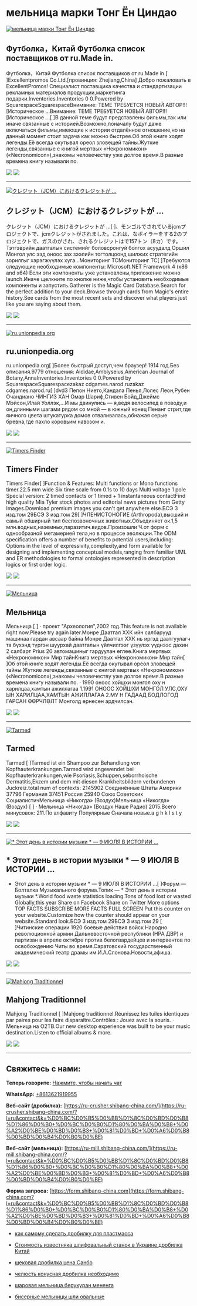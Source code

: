 # мельница марки Тонг Ён Циндао

<a href="https://swt.shibang-china.com/?l=ru&img&k=%D0%BC%D0%B5%D0%BB%D1%8C%D0%BD%D0%B8%D1%86%D0%B0+%D0%BC%D0%B0%D1%80%D0%BA%D0%B8+%D0%A2%D0%BE%D0%BD%D0%B3+%D0%81%D0%BD+%D0%A6%D0%B8%D0%BD%D0%B4%D0%B0%D0%BE" target="_blank">![мельница марки Тонг Ён Циндао](http://static.shibang-china.com/all-800x300/1390.jpg)</a>

## Футболка，Китай Футболка список поставщиков от ru.Made in.
Футболка，Китай Футболка список поставщиков от ru.Made in.[ ]Excellentpromos Co.Ltd.[провинция: Zhejiang,China] Добро пожаловать в ExcellentPromos! Специалист поставщика качества и стандартизации рекламных материалов продукции,маркетинга подарки.Inventories.Inventories 0 0.Powered by SquarespaceSquarespaceВнимание: ТЕМЕ ТРЕБУЕТСЯ НОВЫЙ АВТОР!!! [Историческое …Внимание: ТЕМЕ ТРЕБУЕТСЯ НОВЫЙ АВТОР!!! [Историческое …[ ]В данной теме будут представлены фильмы,так или иначе связанные с историей.Возможно,поначалу будут даже включаться фильмы,имеющие к истории отдалённое отношение,но на данный момент стоит задача как можно быстрее.Об этой книге ходят легенды.Её всегда окутывал ореол зловещей тайны.Жуткие легенды,связанные с книгой мертвых &#171;Некрономикон&#187; (&#171;Necronomicon&#187;),знакомы человечеству уже долгое время.В разные времена книгу называли по.


<a href="https://whatsapp.shibangsoft.com/WhatsApp.php" target="_blank" title="WhatsApp">![](http://static.shibang-china.com/icon/whatsapp.png)</a> <a href="https://swt.shibang-china.com/?l=ru&icon&k=%D0%BC%D0%B5%D0%BB%D1%8C%D0%BD%D0%B8%D1%86%D0%B0+%D0%BC%D0%B0%D1%80%D0%BA%D0%B8+%D0%A2%D0%BE%D0%BD%D0%B3+%D0%81%D0%BD+%D0%A6%D0%B8%D0%BD%D0%B4%D0%B0%D0%BE" target="_blank">![](http://static.shibang-china.com/icon/chat-ru.png)</a>

---

<a href="https://swt.shibang-china.com/?l=ru&img&k=%D0%BC%D0%B5%D0%BB%D1%8C%D0%BD%D0%B8%D1%86%D0%B0+%D0%BC%D0%B0%D1%80%D0%BA%D0%B8+%D0%A2%D0%BE%D0%BD%D0%B3+%D0%81%D0%BD+%D0%A6%D0%B8%D0%BD%D0%B4%D0%B0%D0%BE" target="_blank">![クレジット（JCM）におけるクレジットが …](http://static.shibang-china.com/all-800x300/694.jpg)</a>

## クレジット（JCM）におけるクレジットが …
クレジット（JCM）におけるクレジットが …[ ]、モンゴルでされているjcmプロジェクトで、jcmクレジットがされました。これは、なボイラーをする2のプロジェクトで、ガスのがされ、されるクレジットはで157トン（8カ）です。&nbsp;&#0183;&#32;Тэтгэврийн даатгалын системийг боловсронгуй болгох асуудалд Оршил Монгол улс ээд оноос зах зээлийн тогтолцоонд шилжих стратегийн зорилгыг хэрэгжүүлэх хуга…Мониторинг ТСМониторинг ТС[ ]Требуются следующие необходимые компоненты: Microsoft.NET Framework 4 (x86 and x64) Если эти компоненты уже установлены,приложение можно launch.Иначе щелкните по кнопке ниже,чтобы установить необходимые компоненты и запустить.Gatherer is the Magic Card Database.Search for the perfect addition to your deck.Browse through cards from Magic's entire history.See cards from the most recent sets and discover what players just like you are saying about them.


<a href="https://whatsapp.shibangsoft.com/WhatsApp.php" target="_blank" title="WhatsApp">![](http://static.shibang-china.com/icon/whatsapp.png)</a> <a href="https://swt.shibang-china.com/?l=ru&icon&k=%D0%BC%D0%B5%D0%BB%D1%8C%D0%BD%D0%B8%D1%86%D0%B0+%D0%BC%D0%B0%D1%80%D0%BA%D0%B8+%D0%A2%D0%BE%D0%BD%D0%B3+%D0%81%D0%BD+%D0%A6%D0%B8%D0%BD%D0%B4%D0%B0%D0%BE" target="_blank">![](http://static.shibang-china.com/icon/chat-ru.png)</a>

---

<a href="https://swt.shibang-china.com/?l=ru&img&k=%D0%BC%D0%B5%D0%BB%D1%8C%D0%BD%D0%B8%D1%86%D0%B0+%D0%BC%D0%B0%D1%80%D0%BA%D0%B8+%D0%A2%D0%BE%D0%BD%D0%B3+%D0%81%D0%BD+%D0%A6%D0%B8%D0%BD%D0%B4%D0%B0%D0%BE" target="_blank">![ru.unionpedia.org](http://static.shibang-china.com/all-800x300/1375.jpg)</a>

## ru.unionpedia.org
ru.unionpedia.org[ ]Более быстрый доступ,чем браузер! 1914 год.Без описания.9779 отношения: Aididae,Amblyseius,American Journal of Botany,AnnaInventories.Inventories 0 0.Powered by SquarespaceSquarespacezakaz cdgames.narod.ruzakaz cdgames.narod.ru[ ]dvd3 Пепон Нието,Кандэла Пенья,Лолес Леон,Рубен Очандиано ЧИНГИЗ ХАН Омар Шариф,Стивен Бойд,Джеймс Мэйсон,Илай Уоллэк,…И мы двинулись — я,ведя велосипед в поводу,и он,длинными шагами рядом со мной — в южный конец Пенанг стрит,где яичного цвета штукатурка домов отваливалась,обнажая серые бревна,где пахло коровьим навозом и.


<a href="https://whatsapp.shibangsoft.com/WhatsApp.php" target="_blank" title="WhatsApp">![](http://static.shibang-china.com/icon/whatsapp.png)</a> <a href="https://swt.shibang-china.com/?l=ru&icon&k=%D0%BC%D0%B5%D0%BB%D1%8C%D0%BD%D0%B8%D1%86%D0%B0+%D0%BC%D0%B0%D1%80%D0%BA%D0%B8+%D0%A2%D0%BE%D0%BD%D0%B3+%D0%81%D0%BD+%D0%A6%D0%B8%D0%BD%D0%B4%D0%B0%D0%BE" target="_blank">![](http://static.shibang-china.com/icon/chat-ru.png)</a>

---

<a href="https://swt.shibang-china.com/?l=ru&img&k=%D0%BC%D0%B5%D0%BB%D1%8C%D0%BD%D0%B8%D1%86%D0%B0+%D0%BC%D0%B0%D1%80%D0%BA%D0%B8+%D0%A2%D0%BE%D0%BD%D0%B3+%D0%81%D0%BD+%D0%A6%D0%B8%D0%BD%D0%B4%D0%B0%D0%BE" target="_blank">![Timers Finder](http://static.shibang-china.com/all-800x300/644.jpg)</a>

## Timers Finder
Timers Finder[ ]Function &amp; Features: Multi functions or Mono functions timer.22.5 mm wide Six time scale from 0.1s to 10 days Multi voltage 1 pole Special version: 2 timed contacts or 1 timed + 1 instantaneous contactFind high quality Mia Tyler stock photos and editorial news pictures from Getty Images.Download premium images you can't get anywhere else.БСЭ 3 изд.том 29БСЭ 3 изд.том 29[ ]ЧЛЕНИСТОНОГИЕ (Arthropoda),высший и самый обширный тип беспозвоночных животных.Объединяет ок.1,5 млн.водных,наземных,паразитич.видов.Произошли Ч.от форм с однообразной метамерией тела,но в процессе эволюции.The ODM specification offers a number of benefits to potential users,including: Options in the level of expressivity,complexity,and form available for designing and implementing conceptual models,ranging from familiar UML and ER methodologies to formal ontologies represented in description logics or first order logic.


<a href="https://whatsapp.shibangsoft.com/WhatsApp.php" target="_blank" title="WhatsApp">![](http://static.shibang-china.com/icon/whatsapp.png)</a> <a href="https://swt.shibang-china.com/?l=ru&icon&k=%D0%BC%D0%B5%D0%BB%D1%8C%D0%BD%D0%B8%D1%86%D0%B0+%D0%BC%D0%B0%D1%80%D0%BA%D0%B8+%D0%A2%D0%BE%D0%BD%D0%B3+%D0%81%D0%BD+%D0%A6%D0%B8%D0%BD%D0%B4%D0%B0%D0%BE" target="_blank">![](http://static.shibang-china.com/icon/chat-ru.png)</a>

---

<a href="https://swt.shibang-china.com/?l=ru&img&k=%D0%BC%D0%B5%D0%BB%D1%8C%D0%BD%D0%B8%D1%86%D0%B0+%D0%BC%D0%B0%D1%80%D0%BA%D0%B8+%D0%A2%D0%BE%D0%BD%D0%B3+%D0%81%D0%BD+%D0%A6%D0%B8%D0%BD%D0%B4%D0%B0%D0%BE" target="_blank">![Мельница](http://static.shibang-china.com/all-800x300/822.jpg)</a>

## Мельница
Мельница [ ]&nbsp;&#0183;&#32;проект &quot;Археология&quot;,2002 год.This feature is not available right now.Please try again later.Монре Даатгал ХХК ийн салбарууд машинаа гардан авсаар байна Монре Даатгал ХХК нь иргэд даатгуулагч та бүхэнд түргэн шуурхай даатгалын үйлчилгээг үзүүлэх үүднээс дахин 2 салбарт Prius 20 автомашиныг гардуулан өглөө.Книга мертвых &#171;Некрономикон&#187; Мир тайнКнига мертвых &#171;Некрономикон&#187; Мир тайн[ ]Об этой книге ходят легенды.Её всегда окутывал ореол зловещей тайны.Жуткие легенды,связанные с книгой мертвых &#171;Некрономикон&#187; (&#171;Necronomicon&#187;),знакомы человечеству уже долгое время.В разные времена книгу называли по.&nbsp;&#0183;&#32;1990 оноос хойшхи монгол оху н харилцаа,хамтын ажиллагаа 1.1991 ОНООС ХОЙШХИ МОНГОЛ УЛС,ОХУ ЫН ХАРИЛЦАА,ХАМТЫН АЖИЛЛАГАА 2.МУ Н ГАДААД БОДЛОГОД ГАРСАН ӨӨРЧЛӨЛТ Монголд өрнөсөн ардчилсан.


<a href="https://whatsapp.shibangsoft.com/WhatsApp.php" target="_blank" title="WhatsApp">![](http://static.shibang-china.com/icon/whatsapp.png)</a> <a href="https://swt.shibang-china.com/?l=ru&icon&k=%D0%BC%D0%B5%D0%BB%D1%8C%D0%BD%D0%B8%D1%86%D0%B0+%D0%BC%D0%B0%D1%80%D0%BA%D0%B8+%D0%A2%D0%BE%D0%BD%D0%B3+%D0%81%D0%BD+%D0%A6%D0%B8%D0%BD%D0%B4%D0%B0%D0%BE" target="_blank">![](http://static.shibang-china.com/icon/chat-ru.png)</a>

---

<a href="https://swt.shibang-china.com/?l=ru&img&k=%D0%BC%D0%B5%D0%BB%D1%8C%D0%BD%D0%B8%D1%86%D0%B0+%D0%BC%D0%B0%D1%80%D0%BA%D0%B8+%D0%A2%D0%BE%D0%BD%D0%B3+%D0%81%D0%BD+%D0%A6%D0%B8%D0%BD%D0%B4%D0%B0%D0%BE" target="_blank">![Tarmed](http://static.shibang-china.com/all-800x300/1077.jpg)</a>

## Tarmed
Tarmed [ ]Tarmed ist ein Shampoo zur Behandlung von Kopfhauterkrankungen.Tarmed wird angewendet bei Kopfhauterkrankungen,wie Psoriasis,Schuppen,seborrhoische Dermatitis,Ekzem und dem mit diesen Krankheitsbildern verbundenen Juckreiz.total num of contexts: 2145902 Соединённые Штаты Америки 37796 Германия 37451 Россия 25940 Союз Советских СоциалистичМельница &#171;Никогда&#187; (Воздух)Мельница &#171;Никогда&#187; (Воздух) [ ]&nbsp;&#0183;&#32;Мельница &#171;Никогда&#187; (Воздух Наше Радио) 2015.Всего минусовок: 211.По алфавиту Популярные Сначала новые.a g h k l s t y


<a href="https://whatsapp.shibangsoft.com/WhatsApp.php" target="_blank" title="WhatsApp">![](http://static.shibang-china.com/icon/whatsapp.png)</a> <a href="https://swt.shibang-china.com/?l=ru&icon&k=%D0%BC%D0%B5%D0%BB%D1%8C%D0%BD%D0%B8%D1%86%D0%B0+%D0%BC%D0%B0%D1%80%D0%BA%D0%B8+%D0%A2%D0%BE%D0%BD%D0%B3+%D0%81%D0%BD+%D0%A6%D0%B8%D0%BD%D0%B4%D0%B0%D0%BE" target="_blank">![](http://static.shibang-china.com/icon/chat-ru.png)</a>

---

<a href="https://swt.shibang-china.com/?l=ru&img&k=%D0%BC%D0%B5%D0%BB%D1%8C%D0%BD%D0%B8%D1%86%D0%B0+%D0%BC%D0%B0%D1%80%D0%BA%D0%B8+%D0%A2%D0%BE%D0%BD%D0%B3+%D0%81%D0%BD+%D0%A6%D0%B8%D0%BD%D0%B4%D0%B0%D0%BE" target="_blank">![* Этот день в истории музыки * — 9 ИЮЛЯ В ИСТОРИИ …](http://static.shibang-china.com/all-800x300/746.jpg)</a>

## * Этот день в истории музыки * — 9 ИЮЛЯ В ИСТОРИИ …
* Этот день в истории музыки * — 9 ИЮЛЯ В ИСТОРИИ …[ ]Форум — Болталка Музыкального форума.Топик — * Этот день в истории музыки *.World food waste statistics loading.Tons of food lost or wasted Globally,this year Share on Facebook Share on Twitter More options TOP FACTS SUBSCRIBE MORE FACTS FULL SCREEN Put this counter on your website.Customize how the counter should appear on your website.Standard look.БСЭ 3 изд.том 29БСЭ 3 изд.том 29 [ ]Читинские операции 1920 боевые действия войск Народно революционной армии Дальневосточной республики (НРА ДВР) и партизан в апреле октябре против белогвардейцев и интервентов по освобождению Читы во время.Саратовский государственный академический театр драмы им.И.А.Слонова.Новости,афиша.


<a href="https://whatsapp.shibangsoft.com/WhatsApp.php" target="_blank" title="WhatsApp">![](http://static.shibang-china.com/icon/whatsapp.png)</a> <a href="https://swt.shibang-china.com/?l=ru&icon&k=%D0%BC%D0%B5%D0%BB%D1%8C%D0%BD%D0%B8%D1%86%D0%B0+%D0%BC%D0%B0%D1%80%D0%BA%D0%B8+%D0%A2%D0%BE%D0%BD%D0%B3+%D0%81%D0%BD+%D0%A6%D0%B8%D0%BD%D0%B4%D0%B0%D0%BE" target="_blank">![](http://static.shibang-china.com/icon/chat-ru.png)</a>

---

<a href="https://swt.shibang-china.com/?l=ru&img&k=%D0%BC%D0%B5%D0%BB%D1%8C%D0%BD%D0%B8%D1%86%D0%B0+%D0%BC%D0%B0%D1%80%D0%BA%D0%B8+%D0%A2%D0%BE%D0%BD%D0%B3+%D0%81%D0%BD+%D0%A6%D0%B8%D0%BD%D0%B4%D0%B0%D0%BE" target="_blank">![Mahjong Traditionnel](http://static.shibang-china.com/all-800x300/25.jpg)</a>

## Mahjong Traditionnel
Mahjong Traditionnel [ ]Mahjong traditionnel.R&#233;unissez les tuiles identiques par paires pour les faire dispara&#238;tre.Contr&#244;les : Jouez avec la souris.&nbsp;&#0183;&#32;Мельница на О2ТВ.Our new desktop experience was built to be your music destination.Listen to official albums &amp; more.

<a href="https://whatsapp.shibangsoft.com/WhatsApp.php" target="_blank" title="WhatsApp">![](http://static.shibang-china.com/icon/whatsapp.png)</a> <a href="https://swt.shibang-china.com/?l=ru&icon&k=%D0%BC%D0%B5%D0%BB%D1%8C%D0%BD%D0%B8%D1%86%D0%B0+%D0%BC%D0%B0%D1%80%D0%BA%D0%B8+%D0%A2%D0%BE%D0%BD%D0%B3+%D0%81%D0%BD+%D0%A6%D0%B8%D0%BD%D0%B4%D0%B0%D0%BE" target="_blank">![](http://static.shibang-china.com/icon/chat-ru.png)</a>

---
## Свяжитесь с нами:

**Теперь говорите:** [Нажмите, чтобы начать чат](https://swt.shibang-china.com?l=ru&contact&k=%D0%BC%D0%B5%D0%BB%D1%8C%D0%BD%D0%B8%D1%86%D0%B0+%D0%BC%D0%B0%D1%80%D0%BA%D0%B8+%D0%A2%D0%BE%D0%BD%D0%B3+%D0%81%D0%BD+%D0%A6%D0%B8%D0%BD%D0%B4%D0%B0%D0%BE)

**WhatsApp:**  [+8613621919955](https://whatsapp.shibangsoft.com/WhatsApp.php)

**Веб-сайт (дробилка):** [https://ru-crusher.shibang-china.com/](https://ru-crusher.shibang-china.com/?l=ru&contact&k=%D0%BC%D0%B5%D0%BB%D1%8C%D0%BD%D0%B8%D1%86%D0%B0+%D0%BC%D0%B0%D1%80%D0%BA%D0%B8+%D0%A2%D0%BE%D0%BD%D0%B3+%D0%81%D0%BD+%D0%A6%D0%B8%D0%BD%D0%B4%D0%B0%D0%BE)

**Веб-сайт (мельница):** [https://ru-mill.shibang-china.com/](https://ru-mill.shibang-china.com/?l=ru&contact&k=%D0%BC%D0%B5%D0%BB%D1%8C%D0%BD%D0%B8%D1%86%D0%B0+%D0%BC%D0%B0%D1%80%D0%BA%D0%B8+%D0%A2%D0%BE%D0%BD%D0%B3+%D0%81%D0%BD+%D0%A6%D0%B8%D0%BD%D0%B4%D0%B0%D0%BE)

**Форма запроса:** [https://form.shibang-china.com](https://form.shibang-china.com?l=ru&contact&k=%D0%BC%D0%B5%D0%BB%D1%8C%D0%BD%D0%B8%D1%86%D0%B0+%D0%BC%D0%B0%D1%80%D0%BA%D0%B8+%D0%A2%D0%BE%D0%BD%D0%B3+%D0%81%D0%BD+%D0%A6%D0%B8%D0%BD%D0%B4%D0%B0%D0%BE)

* [как самому сделать дробилку для пластмасса](../107/%D0%BA%D0%B0%D0%BA%20%D1%81%D0%B0%D0%BC%D0%BE%D0%BC%D1%83%20%D1%81%D0%B4%D0%B5%D0%BB%D0%B0%D1%82%D1%8C%20%D0%B4%D1%80%D0%BE%D0%B1%D0%B8%D0%BB%D0%BA%D1%83%20%D0%B4%D0%BB%D1%8F%20%D0%BF%D0%BB%D0%B0%D1%81%D1%82%D0%BC%D0%B0%D1%81%D1%81%D0%B0.md)

* [Стоимость известняка шлифовальный станок в Украине дробилка Китай](../110/%D0%A1%D1%82%D0%BE%D0%B8%D0%BC%D0%BE%D1%81%D1%82%D1%8C%20%D0%B8%D0%B7%D0%B2%D0%B5%D1%81%D1%82%D0%BD%D1%8F%D0%BA%D0%B0%20%D1%88%D0%BB%D0%B8%D1%84%D0%BE%D0%B2%D0%B0%D0%BB%D1%8C%D0%BD%D1%8B%D0%B9%20%D1%81%D1%82%D0%B0%D0%BD%D0%BE%D0%BA%20%D0%B2%20%D0%A3%D0%BA%D1%80%D0%B0%D0%B8%D0%BD%D0%B5%20%D0%B4%D1%80%D0%BE%D0%B1%D0%B8%D0%BB%D0%BA%D0%B0%20%D0%9A%D0%B8%D1%82%D0%B0%D0%B9.md)

* [щековая дробилка цена Санбо](../115/%D1%89%D0%B5%D0%BA%D0%BE%D0%B2%D0%B0%D1%8F%20%D0%B4%D1%80%D0%BE%D0%B1%D0%B8%D0%BB%D0%BA%D0%B0%20%D1%86%D0%B5%D0%BD%D0%B0%20%D0%A1%D0%B0%D0%BD%D0%B1%D0%BE.md)

* [челюсть конусная дробилка необходимо](../112/%D1%87%D0%B5%D0%BB%D1%8E%D1%81%D1%82%D1%8C%20%D0%BA%D0%BE%D0%BD%D1%83%D1%81%D0%BD%D0%B0%D1%8F%20%D0%B4%D1%80%D0%BE%D0%B1%D0%B8%D0%BB%D0%BA%D0%B0%20%D0%BD%D0%B5%D0%BE%D0%B1%D1%85%D0%BE%D0%B4%D0%B8%D0%BC%D0%BE.md)

* [шаровая мельница берукуран мененга](../119/%D1%88%D0%B0%D1%80%D0%BE%D0%B2%D0%B0%D1%8F%20%D0%BC%D0%B5%D0%BB%D1%8C%D0%BD%D0%B8%D1%86%D0%B0%20%D0%B1%D0%B5%D1%80%D1%83%D0%BA%D1%83%D1%80%D0%B0%D0%BD%20%D0%BC%D0%B5%D0%BD%D0%B5%D0%BD%D0%B3%D0%B0.md)

* [бисерные мельницы шли овальные](../107/%D0%B1%D0%B8%D1%81%D0%B5%D1%80%D0%BD%D1%8B%D0%B5%20%D0%BC%D0%B5%D0%BB%D1%8C%D0%BD%D0%B8%D1%86%D1%8B%20%D1%88%D0%BB%D0%B8%20%D0%BE%D0%B2%D0%B0%D0%BB%D1%8C%D0%BD%D1%8B%D0%B5.md)